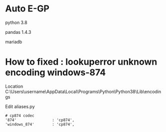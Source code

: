 # Auto E-GP

python 3.8

pandas 1.4.3

mariadb


# How to fixed : lookuperror unknown encoding windows-874

Location C:\Users\username\AppData\Local\Programs\Python\Python38\Lib\encodings

Edit aliases.py

    # cp874 codec
    '874'                : 'cp874',
    'windows_874'        : 'cp874',
